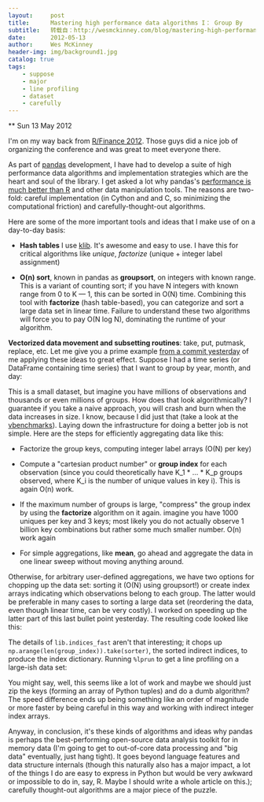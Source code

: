 ```yaml
---
layout:     post
title:      Mastering high performance data algorithms I： Group By
subtitle:   转载自：http://wesmckinney.com/blog/mastering-high-performance-data-algorithms-i-group-by/
date:       2012-05-13
author:     Wes McKinney
header-img: img/background1.jpg
catalog: true
tags:
    - suppose
    - major
    - line profiling
    - dataset
    - carefully
---
```






** Sun 13 May 2012

 

I'm on my way back from [R/Finance 2012](http://www.rinfinance.com/). Those guys did a nice job of organizing the conference and was great to meet everyone there.

As part of [pandas](http://pandas.pydata.org/.) development, I have had to develop a suite of high performance data algorithms and implementation strategies which are the heart and soul of the library. I get asked a lot why pandas's [performance is much better than R](http://wesmckinney.com/blog?p=414) and other data manipulation tools. The reasons are two-fold: careful implementation (in Cython and and C, so minimizing the computational friction) and carefully-thought-out algorithms.

Here are some of the more important tools and ideas that I make use of on a day-to-day basis:

- **Hash tables** I use [klib](https://github.com/attractivechaos/klib). It's awesome and easy to use. I have this for critical algorithms like *unique*, *factorize* (unique + integer label assignment)

- **O(n) sort**, known in pandas as **groupsort**, on integers with known range. This is a variant of counting sort; if you have N integers with known range from 0 to K — 1, this can be sorted in O(N) time. Combining this tool with **factorize** (hash table-based), you can categorize and sort a large data set in linear time. Failure to understand these two algorithms will force you to pay O(N log N), dominating the runtime of your algorithm.

**Vectorized data movement and subsetting routines**: take, put, putmask, replace, etc.
Let me give you a prime example [from a commit yesterday](https://github.com/pydata/pandas/commit/e7af2b99634f5514554d10731f8b99dc070139cb) of me applying these ideas to great effect. Suppose I had a time series (or DataFrame containing time series) that I want to group by year, month, and day:

This is a small dataset, but imagine you have millions of observations and thousands or even millions of groups. How does that look algorithmically? I guarantee if you take a naive approach, you will crash and burn when the data increases in size. I know, because I did just that (take a look at the [vbenchmarks](http://pandas.pydata.org/pandas-docs/vbench/vb_groupby.html)). Laying down the infrastructure for doing a better job is not simple. Here are the steps for efficiently aggregating data like this:

- Factorize the group keys, computing integer label arrays (O(N) per key)

- Compute a "cartesian product number" or **group index** for each observation (since you could theoretically have K_1 * … * K_p groups observed, where K_i is the number of unique values in key i). This is again O(n) work.

- If the maximum number of groups is large, "compress" the group index by using the **factorize** algorithm on it again. imagine you have 1000 uniques per key and 3 keys; most likely you do not actually observe 1 billion key combinations but rather some much smaller number. O(n) work again

- For simple aggregations, like **mean**, go ahead and aggregate the data in one linear sweep without moving anything around.

Otherwise, for arbitrary user-defined aggregations, we have two options for chopping up the data set: sorting it (O(N) using groupsort!) or create index arrays indicating which observations belong to each group. The latter would be preferable in many cases to sorting a large data set (reordering the data, even though linear time, can be very costly).
I worked on speeding up the latter part of this last bullet point yesterday. The resulting code looked like this:

The details of `lib.indices_fast` aren't that interesting; it chops up `np.arange(len(group_index)).take(sorter)`, the sorted indirect indices, to produce the index dictionary. Running `%lprun` to get a line profiling on a large-ish data set:

You might say, well, this seems like a lot of work and maybe we should just zip the keys (forming an array of Python tuples) and do a dumb algorithm? The speed difference ends up being something like an order of magnitude or more faster by being careful in this way and working with indirect integer index arrays.

Anyway, in conclusion, it's these kinds of algorithms and ideas why pandas is perhaps the best-performing open-source data analysis toolkit for in memory data (I'm going to get to out-of-core data processing and "big data" eventually, just hang tight). It goes beyond language features and data structure internals (though this naturally also has a major impact, a lot of the things I do are easy to express in Python but would be very awkward or impossible to do in, say, R. Maybe I should write a whole article on this.); carefully thought-out algorithms are a major piece of the puzzle.
